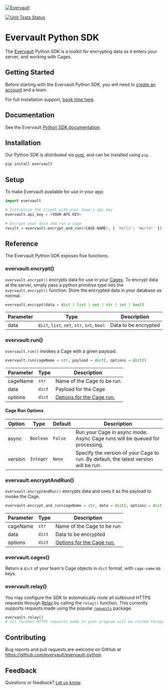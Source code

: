 [![Evervault](https://evervault.com/evervault.svg)](https://welcome.evervault.com/)

[![Unit Tests Status](https://github.com/evervault/evervault-python/workflows/evervault-unit-tests/badge.svg)](https://github.com/evervault/evervault-python/actions?query=workflow%3Aevervault-unit-tests)

# Evervault Python SDK

The [Evervault](https://evervault.com) Python SDK is a toolkit for encrypting data as it enters your server, and working with Cages.

## Getting Started

Before starting with the Evervault Python SDK, you will need to [create an account](https://app.evervault.com/register) and a team.

For full installation support, [book time here](https://calendly.com/evervault/cages-onboarding).

## Documentation

See the Evervault [Python SDK documentation](https://docs.evervault.com/python).

## Installation

Our Python SDK is distributed via [pypi](https://pypi.org/project/evervault/), and can be installed using `pip`.

```sh
pip install evervault
```

## Setup

To make Evervault available for use in your app:

```python
import evervault

# Initialize the client with your team's api key
evervault.api_key = <YOUR-API-KEY>

# Encrypt your data and run a cage
result = evervault.encrypt_and_run(<CAGE-NAME>, { 'hello': 'World!' })
```

## Reference

The Evervault Python SDK exposes five functions.

### evervault.encrypt()

`evervault.encrypt()` encrypts data for use in your [Cages](https://docs.evervault.com/tutorial). To encrypt data at the server, simply pass a python primitive type into the `evervault.encrypt()` function. Store the encrypted data in your database as normal.

```python
evervault.encrypt(data = dict | list | set | str | int | bool)
```

| Parameter | Type | Description |
| --------- | ---- | ----------- |
| data | `dict`, `list`, `set`, `str`, `int`, `bool` | Data to be encrypted |

### evervault.run()

`evervault.run()` invokes a Cage with a given payload.

```python
evervault.run(cageName = str, payload = dict[, options = dict])
```

| Parameter | Type | Description |
| --------- | ---- | ----------- |
| cageName | `str` | Name of the Cage to be run |
| data | `dict` | Payload for the Cage |
| options | `dict` | [Options for the Cage run.](#Cage-Run-Options) |

#### Cage Run Options

| Option  | Type      | Default   | Description                                                                        |
| ------- | --------- | --------- | ---------------------------------------------------------------------------------- |
| async   | `Boolean` | `False` | Run your Cage in async mode. Async Cage runs will be queued for processing.          |
| version | `Integer` | `None`  | Specify the version of your Cage to run. By default, the latest version will be run. |

### evervault.encryptAndRun()

`evervault.encryptAndRun()` encrypts data and uses it as the payload to invoke the Cage.

```python
evervault.encrypt_and_run(cageName = str, data = dict[, options = dict])
```

| Parameter | Type | Description |
| --------- | ---- | ----------- |
| cageName | `str` | Name of the Cage to be run |
| data | `dict` | Data to be encrypted |
| options | `dict` | [Options for the Cage run.](#Cage-Run-Options) |

### evervault.cages()

Return a `dict` of your team's Cage objects in `dict` format, with `cage-name` as keys.

### evervault.relay()

You may configure the SDK to automatically route all outbound HTTPS requests through [Relay](https://docs.evervault.com/product/relay) by calling the `relay()` function. This currently supports requests made using the popular [`requests`](https://docs.python-requests.org/en/master/) package.

```python
evervault.relay()
# all further HTTPS requests made in your program will be routed through Relay
```

## Contributing

Bug reports and pull requests are welcome on GitHub at https://github.com/evervault/evervault-python.

## Feedback

Questions or feedback? [Let us know](mailto:support@evervault.com).
